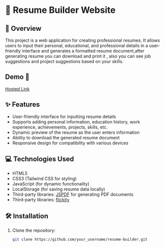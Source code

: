 # 📄 Resume Builder Website

## 🌟 Overview
This project is a web application for creating professional resumes. It allows users to input their personal, educational, and professional details in a user-friendly interface and generates a formatted resume document,after generating resume you can download and print it , also you can see job suggestions and project suggestions based on your skills.


## Demo 🎥

[Hosted Link](https://mohit15-web.github.io/InterviewReadywithAI/)

## ✨ Features
- User-friendly interface for inputting resume details
- Supports adding personal information, education history, work experience, achievements, projects, skills, etc.
- Dynamic preview of the resume as the user enters information
- Ability to download the generated resume document
- Responsive design for compatibility with various devices

## 💻 Technologies Used
- HTML5
- CSS3 (Tailwind CSS for styling)
- JavaScript (for dynamic functionality)
- LocalStorage (for saving resume data locally)
- Third-party libraries: [JSPDF](https://github.com/parallax/jsPDF) for generating PDF documents
- Third-party libraries: [flickity](https://flickity.metafizzy.co/)

## 🛠️ Installation
1. Clone the repository:
   ```bash
   git clone https://github.com/your_username/resume-builder.git
